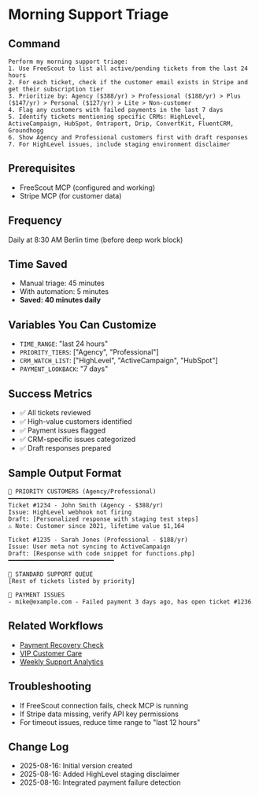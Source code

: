 # Morning Support Triage

## Command
```
Perform my morning support triage:
1. Use FreeScout to list all active/pending tickets from the last 24 hours
2. For each ticket, check if the customer email exists in Stripe and get their subscription tier
3. Prioritize by: Agency ($388/yr) > Professional ($188/yr) > Plus ($147/yr) > Personal ($127/yr) > Lite > Non-customer
4. Flag any customers with failed payments in the last 7 days
5. Identify tickets mentioning specific CRMs: HighLevel, ActiveCampaign, HubSpot, Ontraport, Drip, ConvertKit, FluentCRM, Groundhogg
6. Show Agency and Professional customers first with draft responses
7. For HighLevel issues, include staging environment disclaimer
```

## Prerequisites
- FreeScout MCP (configured and working)
- Stripe MCP (for customer data)

## Frequency
Daily at 8:30 AM Berlin time (before deep work block)

## Time Saved
- Manual triage: 45 minutes
- With automation: 5 minutes
- **Saved: 40 minutes daily**

## Variables You Can Customize
- `TIME_RANGE`: "last 24 hours" 
- `PRIORITY_TIERS`: ["Agency", "Professional"]
- `CRM_WATCH_LIST`: ["HighLevel", "ActiveCampaign", "HubSpot"]
- `PAYMENT_LOOKBACK`: "7 days"

## Success Metrics
- ✅ All tickets reviewed
- ✅ High-value customers identified
- ✅ Payment issues flagged
- ✅ CRM-specific issues categorized
- ✅ Draft responses prepared

## Sample Output Format
```
🎯 PRIORITY CUSTOMERS (Agency/Professional)
━━━━━━━━━━━━━━━━━━━━━━━━━━━━━━
Ticket #1234 - John Smith (Agency - $388/yr)
Issue: HighLevel webhook not firing
Draft: [Personalized response with staging test steps]
⚠️ Note: Customer since 2021, lifetime value $1,164

Ticket #1235 - Sarah Jones (Professional - $188/yr) 
Issue: User meta not syncing to ActiveCampaign
Draft: [Response with code snippet for functions.php]
━━━━━━━━━━━━━━━━━━━━━━━━━━━━━━

📍 STANDARD SUPPORT QUEUE
[Rest of tickets listed by priority]

🚨 PAYMENT ISSUES
- mike@example.com - Failed payment 3 days ago, has open ticket #1236
```

## Related Workflows
- [Payment Recovery Check](./payment-recovery.md)
- [VIP Customer Care](../on-demand/customer-research.md)
- [Weekly Support Analytics](../weekly/support-analytics.md)

## Troubleshooting
- If FreeScout connection fails, check MCP is running
- If Stripe data missing, verify API key permissions
- For timeout issues, reduce time range to "last 12 hours"

## Change Log
- 2025-08-16: Initial version created
- 2025-08-16: Added HighLevel staging disclaimer
- 2025-08-16: Integrated payment failure detection
